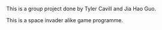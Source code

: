 This is a group project done by Tyler Cavill and Jia Hao Guo.

This is a space invader alike game programme.
